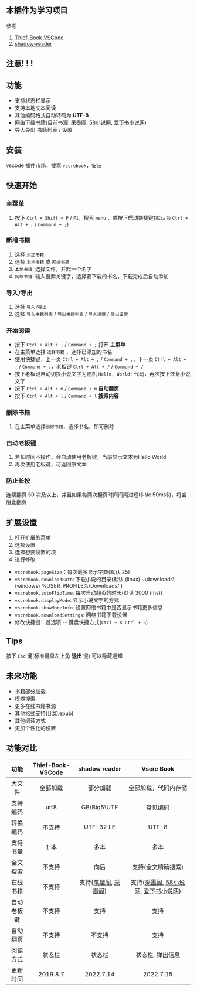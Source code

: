 ## 本插件为学习项目

参考
1. [Thief-Book-VSCode](https://github.com/cteamx/Thief-Book-VSCode)
2. [shadow-reader](https://github.com/igzhang/shadowReader)

## 注意! ! !

## 功能

- 支持状态栏显示
- 支持本地文本阅读
- 其他编码格式自动转码为 **UTF-8**
- 网络下载书籍(目前书源: [采墨阁](https://www.caimoge.net/), [58小说网](http://www.wbxsw.com/), [爱下书小说网](https://www.aixiawx.com/))
- 导入导出 书籍列表 / 设置

## 安装

vscode 插件市场，搜索 `vscrebook`，安装

## 快速开始

### 主菜单

1. 按下 `Ctrl + Shift + P` / `F1`，搜索 `menu` ，或按下启动快捷键(默认为 `Ctrl + Alt + ;` / `Command + ;`)

### 新增书籍

1. 选择 `添加书籍`
2. 选择 `本地书籍` 或 `网络书籍`
3. `本地书籍`: 选择文件，并起一个名字
4. `网络书籍`: 输入搜索关键字，选择要下载的书名，下载完成后自动添加

### 导入/导出

1. 选择 `导入/导出`
2. 选择 `导入书籍列表` / `导出书籍列表` / `导入设置` / `导出设置`

### 开始阅读

+ 按下 `Ctrl + Alt + ;` / `Command + ;` 打开 **主菜单**
+ 在主菜单选择 `选择书籍` ，选择已添加的书名
+ 使用快捷键，上一页 `Ctrl + Alt + ,` / `Command + ,`，下一页 `Ctrl + Alt + .` / `Command + .`，老板键 `Ctrl + Alt + /` / `Command + /`
+ 按下老板键自动切换小说文字为随机 `Hello, World!` 代码，再次按下恢复小说文字
+ 按下 `Ctrl + Alt + m` / `Command + m` **自动翻页**
+ 按下 `Ctrl + Alt + l` / `Command + l` **搜索内容**

### 删除书籍

1. 在主菜单选择`删除书籍`，选择书名，即可删除

### 自动老板键

1. 若长时间不操作，会自动使用老板键，当前显示文本为Hello World
2. 再次使用老板键，可返回原文本

### 防止长按

连续翻页 50 次及以上，并且如果每两次翻页时间间隔过短($ \le 50ms$)，将会阻止翻页

## 扩展设置

1. 打开扩展的菜单
2. 选择设置
3. 选择想要设置的项
4. 进行修改

- `vscrebook.pageSize`：每次最多显示字数(默认 25)
- `vscrebook.downloadPath`: 下载小说的目录(默认 (linux) ~\downloads\\ (windows) %USER_PROFILE%/Downloads/ )
- `vscrebook.autoFlipTime`: 每次自动翻页的时长(默认 3000 (ms))
- `vscrebook.displayMode`: 显示小说文字的方式
- `vscrebook.showMoreInfo`: 设置网络书籍中是否显示书籍更多信息
- `vscrebook.downloadSettings`: 网络书籍下载设置
- 修改快捷键：首选项 -- 键盘快捷方式(`Ctrl + K Ctrl + S`)

## Tips

按下 `Esc` 键(标准键盘左上角 **退出** 键) 可以隐藏通知

## 未来功能

- 书籍部分加载
- 模糊搜索
- 更多在线书籍书源
- 其他格式支持(比如.epub)
- 其他阅读方式
- 更加个性化的设置

## 功能对比

|    功能    | Thief-Book-VSCode |                                shadow reader                                 |                Vscre Book                |
| :--------: | :---------------: | :--------------------------------------------------------------------------: | :--------------------------------------: |
|   大文件   |     全部加载      |                                   部分加载                                   |           全部加载，代码内存储           |
|  支持编码  |       utf8        |                                 GB\Big5\UTF                                  |                 常见编码                 |
|  转换编码  |      不支持       |                                  UTF-32 LE                                   |                  UTF-8                   |
|  支持书量  |       1 本        |                                     多本                                     |                   多本                   |
|  全文搜索  |      不支持       |                                     向后                                     |                 支持(全文精确搜索)                 |
|  在线书籍  |      不支持       | 支持([笔趣阁](https://www.biqugee.com/), [采墨阁](https://www.caimoge.net/)) | 支持([采墨阁](https://www.caimoge.net/), [58小说网](http://www.wbxsw.com/), [爱下书小说网](https://www.aixiawx.com/)) |
| 自动老板键 |      不支持       |                                     支持                                     |                   支持                   |
|  自动翻页  |      不支持       |                                    不支持                                    |                   支持                   |
|  阅读方式  |      状态栏       |                                    状态栏                                    |             状态栏, 弹出信息             |
|  更新时间  |     2019.8.7      |                                  2022.7.14                                   |                2022.7.15                 |

